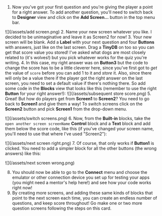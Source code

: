 1. Now you've got your first question and you're giving the player a point for a right answer. To add another question, you'll need to switch back to **Designer** view and click on the **Add Screen...** button in the top menu bar.

  ![](/assets/add screen.png)
2. Name your new screen whatever you like. I decided to be unimaginative and leave it as Screen2 for now!
3. Your new screen will be blank. Add a **Label** with your next question and four **Buttons** with answers, just like on the last screen. Drag a **TinyDB** on too so you can get that score value you stored! I've asked what dogs are most closely related to (it's wolves!) but you pick whatever works for the quiz you're writing.
4. In this case, my right answer was on **Button3** but the code to change the score has to be a little cleverer here, since you've first got to *get* the value of `score` before you can add 1 to it and *store* it. Also, since there will only be a value there if the player got the right answer on the last screen, you need to set a default value if there's nothing there. So add some code in the **Blocks** view that looks like this (remember to use the right **Button** for your right answer!):
![](/assets/subsequent store score.png)
5. Great! But how do players get from **Screen1** to **Screen2**? You need to go back to **Screen1** and give them a way! To switch screens click on the **Screen2** button and pick **Screen1** from the drop-down menu.

  ![](/assets/switch screens.png)
6. Now, from the **Built-in** blocks, take the `open another screen screenName` **Control** block and a **Text** block and add them below the score code, like this (if you've changed your screen name, you'll need to use that where I've used "Screen2"):

  ![](/assets/next screen right.png)
7. Of course, that only works if **Button1** is clicked. You need to add a simpler block for all the other buttons (the wrong answers) like this:
  
  ![](/assets/next screen wrong.png)

8. You should now be able to go to the **Connect** menu and choose the emulator or other connection device you set up for testing your apps (you might need a mentor's help here!) and see how your code works right now!   
9. By creating more screens, and adding these same kinds of blocks that point to the next screen each time, you can create an endless number of questions, and keep score throughout! Go make one or two more question screens following the steps on this card.
